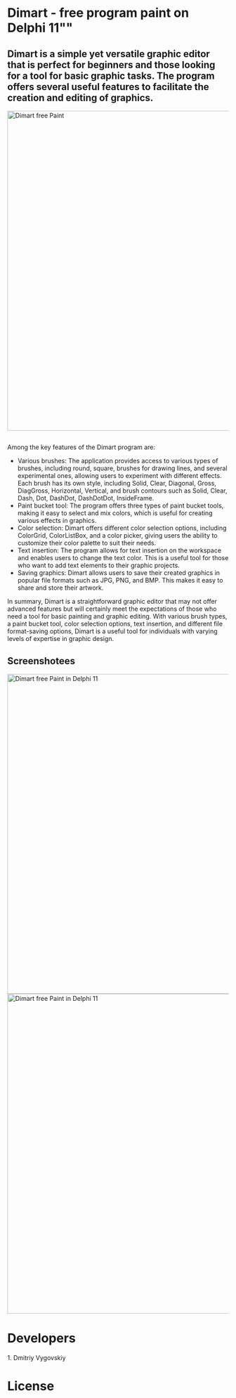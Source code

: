 <h1> Dimart - free program paint on Delphi 11""</h1>

<h2>Dimart is a simple yet versatile graphic editor that is perfect for beginners and those looking for a tool for basic graphic tasks. The program offers several useful features to facilitate the creation and editing of graphics.</h2>
<img src ="https://i.ibb.co/qscsjG3/Dimart-free-paint-on-Delphi-11l.jpg" alt="Dimart free Paint" width="728">
<h2></h2>Among the key features of the Dimart program are:</h2>
<ul>
  <li>  Various brushes: The application provides access to various types of brushes, including round, square, brushes for drawing lines, and several experimental ones, allowing users to experiment with different effects.    Each brush has its own style, including Solid, Clear, Diagonal, Gross, DiagGross, Horizontal, Vertical, and brush contours such as Solid, Clear, Dash, Dot, DashDot, DashDotDot, InsideFrame. </li>
  <li> Paint bucket tool: The program offers three types of paint bucket tools, making it easy to select and mix colors, which is useful for creating various effects in graphics.</li>
  <li> Color selection: Dimart offers different color selection options, including ColorGrid, ColorListBox, and a color picker, giving users the ability to customize their color palette to suit their needs.</li>
  <li>Text insertion: The program allows for text insertion on the workspace and enables users to change the text color. This is a useful tool for those who want to add text elements to their graphic projects.</li>
  <li>Saving graphics: Dimart allows users to save their created graphics in popular file formats such as JPG, PNG, and BMP. This makes it easy to share and store their artwork.</li>
</ul>
<p>In summary, Dimart is a straightforward graphic editor that may not offer advanced features but will certainly meet the expectations of those who need a tool for basic painting and graphic editing. With various brush types, a paint bucket tool, color selection options, text insertion, and different file format-saving options, Dimart is a useful tool for individuals with varying levels of expertise in graphic design.
</p>
<h2>Screenshotees</h2>
<img src ="https://i.ibb.co/W541jnf/obraz.jpg" alt="Dimart free Paint in Delphi 11" width="728">
<img src ="https://i.ibb.co/D13JFSh/Image.jpg" alt="Dimart free Paint in Delphi 11" width="728">

<h1> Developers</h1>
1. Dmitriy Vygovskiy
<h1>License<h1>

